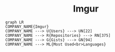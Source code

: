 <h1 align="center">Imgur</h1>

```mermaid
graph LR
COMPANY_NAME{Imgur}
COMPANY_NAME ---> U{Users} ---> UN[22]
COMPANY_NAME ---> R{Repositories} ---> RN[375]
COMPANY_NAME ---> G{Gists} ---> GN[94]
COMPANY_NAME ---> ML{Most Used<br>Languages}
```
